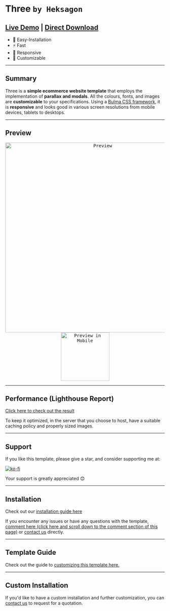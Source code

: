 # Three ```by Heksagon```
## [Live Demo](https://heksagonnet.github.io/three/) | [Direct Download](https://github.com/heksagonnet/three/archive/main.zip) 
- 🔧 Easy-Installation 
- ⚡️ Fast 
- 📱 Responsive
- 🎨 Customizable
---
## Summary
Three is a **simple ecommerce website template** that employs the implementation of **parallax and modals**. All the colours, fonts, and images are **customizable** to your specifications. Using a [Bulma CSS framework](https://bulma.io/), it is **responsive** and looks good in various screen resolutions from mobile devices, tablets to desktops. 

---
## Preview
<p align="center">
  <kbd><img width=600px src="/three/1.png" alt="Preview" /></kbd>
  <kbd><img width=153px src="/three/2.png" alt="Preview in Mobile" /></kbd>
</p>

---
## Performance (Lighthouse Report)

[Click here to check out the result](https://googlechrome.github.io/lighthouse/viewer/?gist=e334ae70afa2e602a118b22f62640932)

To keep it optimized, in the server that you choose to host, have a suitable caching policy and properly sized images.

---
## Support

If you like this template, please give a star, and consider supporting me at:

[![ko-fi](https://www.ko-fi.com/img/githubbutton_sm.svg)](https://ko-fi.com/heksagon)

Your support is greatly appreciated 😊

---
## Installation
Check out our [installation guide here](https://www.heksagon.net/free-template/three/#installation-)

If you encounter any issues or have any questions with the template, [comment here (click here and scroll down to the comment section of this page)](https://www.heksagon.net/free-template/three/#graphcomment) or [contact us](https://www.heksagon.net/contact) directly.

---
## Template Guide
Check out the guide to [customizing this template here.](https://www.heksagon.net/free-template/three/#template-guide)

---
## Custom Installation
If you'd like to have a custom installation and further customization, you can [contact us](https://www.heksagon.net/contact) to request for a quotation.
